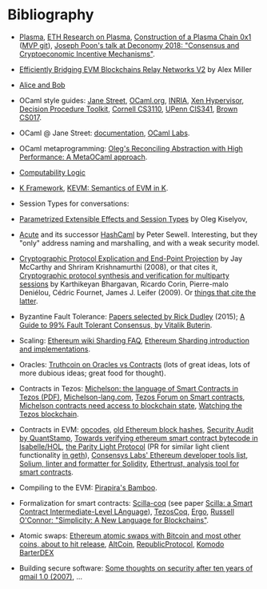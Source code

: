 # Bibliography

* [Plasma](http://plasma.io),
  [ETH Research on Plasma](https://ethresear.ch/search?q=plasma),
  [Construction of a Plasma Chain 0x1](https://blog.omisego.network/construction-of-a-plasma-chain-0x1-614f6ebd1612) ([MVP git](https://github.com/omisego/plasma-mvp.git)),
  [Joseph Poon's talk at Deconomy 2018: "Consensus and Cryptoeconomic Incentive Mechanisms"](https://youtu.be/nZKdy7kZGBc).

* [Efficiently Bridging EVM Blockchains Relay Networks V2](https://blog.gridplus.io/efficiently-bridging-evm-blockchains-8421504e9ced) by Alex Miller

* [Alice and Bob](https://en.wikipedia.org/wiki/Alice_and_Bob)

* OCaml style guides:
 [Jane Street](https://opensource.janestreet.com/standards/),
 [OCaml.org](https://ocaml.org/learn/tutorials/guidelines.html),
 [INRIA](https://caml.inria.fr/resources/doc/guides/guidelines.en.html),
 [Xen Hypervisor](https://wiki.xenproject.org/wiki/OCaml_Best_Practices_for_Developers),
 [Decision Procedure Toolkit](http://dpt.sourceforge.net/conventions.html),
 [Cornell CS3110](https://www.cs.cornell.edu/courses/cs3110/2011sp/Handouts/style.htm),
 [UPenn CIS341](https://www.seas.upenn.edu/~cis341/current/programming_style.shtml),
 [Brown CS017](https://cs.brown.edu/courses/cs017/content/docs/ocaml-style.pdf).

* OCaml @ Jane Street:
 [documentation](https://ocaml.janestreet.com/ocaml-core/latest/doc/index.html),
 [OCaml Labs](http://ocamllabs.io/).

* OCaml metaprogramming:
 [Oleg's Reconciling Abstraction with High Performance: A MetaOCaml approach](https://www.nowpublishers.com/article/Details/PGL-038).

* [Computability Logic](http://www.csc.villanova.edu/~japaridz/CL/)

* [K Framework](http://www.kframework.org/index.php/Main_Page),
  [KEVM: Semantics of EVM in K](https://github.com/kframework/evm-semantics).

* Session Types for conversations:
 * [Parametrized Extensible Effects and Session Types](http://okmij.org/ftp/Haskell/extensible/param-eff.pdf)
   by Oleg Kiselyov,
 * [Acute](http://www.cl.cam.ac.uk/~pes20/acute/) and its successor
   [HashCaml](http://www.cl.cam.ac.uk/~pes20/hashcaml/) by Peter Sewell.
   Interesting, but they "only" address naming and marshalling,
   and with a weak security model.
 * [Cryptographic Protocol Explication and End-Point Projection](https://cs.brown.edu/~sk/Publications/Papers/Published/mk-crypto-prot-expl-epp/)
   by Jay McCarthy and Shriram Krishnamurthi (2008), or that cites it,
   [Cryptographic protocol synthesis and verification for multiparty sessions](https://www.microsoft.com/en-us/research/wp-content/uploads/2017/01/cryptographic-protocol-synthesis-and-verification-for-multiparty-sessions-csf09.pdf)
   by Karthikeyan Bhargavan, Ricardo Corin, Pierre-malo Deniélou, Cédric Fournet, James J. Leifer (2009).
   Or [things that cite the latter](http://citeseerx.ist.psu.edu/showciting?doi=10.1.1.156.187).

* Byzantine Fault Tolerance:
 [Papers selected by Rick Dudley](https://medium.com/@AFDudley/byzantine-fault-tolerant-consensus-papers-1b4b47d27463) (2015);
 [A Guide to 99% Fault Tolerant Consensus, by Vitalik Buterin](https://vitalik.ca/general/2018/08/07/99_fault_tolerant.html).

* Scaling:
 [Ethereum wiki Sharding FAQ](https://github.com/ethereum/wiki/wiki/Sharding-FAQ),
 [Ethereum Sharding introduction and implementations](https://github.com/ethereum/wiki/wiki/Sharding-introduction-and-implementations).

* Oracles:
 [Truthcoin on Oracles vs Contracts](http://www.truthcoin.info/blog/contracts-oracles-sidechains/)
 (lots of great ideas, lots of more dubious ideas; great food for thought).

* Contracts in Tezos:
  [Michelson: the language of Smart Contracts in Tezos (PDF)](https://www.tezos.com/static/papers/language.pdf),
  [Michelson-lang.com](https://www.michelson-lang.com/),
  [Tezos Forum on Smart contracts](https://forums.tezos.community/c/smart-contracts),
  [Michelson contracts need access to blockchain state](https://gitlab.com/tezos/tezos/issues/158),
  [Watching the Tezos blockchain](https://github.com/MiloDavis/Hacky-OCaml-to-connect-to-Tezos-node).

* Contracts in EVM:
  [opcodes](https://ethereum.stackexchange.com/questions/119/what-opcodes-are-available-for-the-ethereum-evm),
  [old Ethereum block hashes](https://github.com/amiller/ethereum-blockhashes),
  [Security Audit by QuantStamp](https://quantstamp.com/start),
  [Towards verifying ethereum smart contract bytecode in Isabelle/HOL](https://dl.acm.org/citation.cfm?doid=3176245.3167084),
  [the Parity Light Protocol](https://wiki.parity.io/The-Parity-Light-Protocol-%28PIP%29)
  (PR for similar light client functionality [in geth](https://github.com/ethereum/go-ethereum/pull/16534/files)),
  [Consensys Labs' Ethereum developer tools list](https://github.com/ConsenSysLabs/ethereum-developer-tools-list),
  [Solium, linter and formatter for Solidity](https://github.com/duaraghav8/solium),
  [Ethertrust, analysis tool for smart contracts](https://www.netidee.at/ethertrust).

* Compiling to the EVM:
  [Pirapira's Bamboo](https://github.com/pirapira/bamboo).

* Formalization for smart contracts:
  [Scilla-coq](https://github.com/ilyasergey/scilla-coq)
  (see paper [Scilla: a Smart Contract Intermediate-Level LAnguage](http://ilyasergey.net/papers/scilla-overview.pdf)),
  [TezosCoq](https://github.com/tezos/tezoscoq),
  [Ergo](https://ergo.readthedocs.io/en/latest/Overview.html),
  [Russell O'Connor: "Simplicity: A New Language for Blockchains"](https://arxiv.org/abs/1711.03028).

* Atomic swaps:
  [Ethereum atomic swaps with Bitcoin and most other coins, about to hit release](https://www.reddit.com/r/ethereum/comments/865e0l/ethereum_atomic_swaps_with_bitcoin_and_most_other/),
  [AltCoin](https://github.com/AltCoinExchange/ethatomicswap/),
  [RepublicProtocol](https://github.com/republicprotocol/eth-atomic-swap),
  [Komodo BarterDEX](https://komodoplatform.com/decentralized-exchange/)

* Building secure software:
  [Some thoughts on security after ten years of qmail 1.0 (2007)](https://cr.yp.to/qmail/qmailsec-20071101.pdf),
  ...

